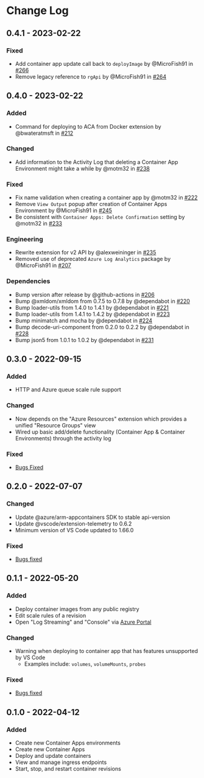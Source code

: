 # Change Log

## 0.4.1 - 2023-02-22

### Fixed

* Add container app update call back to `deployImage` by @MicroFish91 in [#266](https://github.com/microsoft/vscode-azurecontainerapps/pull/266)
* Remove legacy reference to `rgApi` by @MicroFish91 in [#264](https://github.com/microsoft/vscode-azurecontainerapps/pull/264)

## 0.4.0 - 2023-02-22

### Added
* Command for deploying to ACA from Docker extension by @bwateratmsft in [#212](https://github.com/microsoft/vscode-azurecontainerapps/pull/212)

### Changed
* Add information to the Activity Log that deleting a Container App Environment might take a while by @motm32 in [#238](https://github.com/microsoft/vscode-azurecontainerapps/pull/238)

### Fixed
* Fix name validation when creating a container app by @motm32 in [#222](https://github.com/microsoft/vscode-azurecontainerapps/pull/222)
* Remove `View Output` popup after creation of Container Apps Environment by @MicroFish91 in [#245](https://github.com/microsoft/vscode-azurecontainerapps/pull/245)
* Be consistent with `Container Apps: Delete Confirmation` setting by @motm32 in [#233](https://github.com/microsoft/vscode-azurecontainerapps/pull/233)

### Engineering
* Rewrite extension for v2 API by @alexweininger in [#235](https://github.com/microsoft/vscode-azurecontainerapps/pull/235)
* Removed use of deprecated `Azure Log Analytics` package by @MicroFish91 in [#207](https://github.com/microsoft/vscode-azurecontainerapps/pull/207)

### Dependencies
* Bump version after release by @github-actions in [#206](https://github.com/microsoft/vscode-azurecontainerapps/pull/206)
* Bump @xmldom/xmldom from 0.7.5 to 0.7.8 by @dependabot in [#220](https://github.com/microsoft/vscode-azurecontainerapps/pull/220)
* Bump loader-utils from 1.4.0 to 1.4.1 by @dependabot in [#221](https://github.com/microsoft/vscode-azurecontainerapps/pull/221)
* Bump loader-utils from 1.4.1 to 1.4.2 by @dependabot in [#223](https://github.com/microsoft/vscode-azurecontainerapps/pull/223)
* Bump minimatch and mocha by @dependabot in [#224](https://github.com/microsoft/vscode-azurecontainerapps/pull/224)
* Bump decode-uri-component from 0.2.0 to 0.2.2 by @dependabot in [#228](https://github.com/microsoft/vscode-azurecontainerapps/pull/228)
* Bump json5 from 1.0.1 to 1.0.2 by @dependabot in [#231](https://github.com/microsoft/vscode-azurecontainerapps/pull/231)

## 0.3.0 - 2022-09-15

### Added
- HTTP and Azure queue scale rule support

### Changed
- Now depends on the "Azure Resources" extension which provides a unified "Resource Groups" view
- Wired up basic add/delete functionality (Container App & Container Environments) through the activity log

### Fixed
- [Bugs Fixed](https://github.com/microsoft/vscode-azurecontainerapps/milestone/5?closed=1)

## 0.2.0 - 2022-07-07

### Changed
- Update @azure/arm-appcontainers SDK to stable api-version
- Update @vscode/extension-telemetry to 0.6.2
- Minimum version of VS Code updated to 1.66.0

### Fixed
- [Bugs fixed](https://github.com/microsoft/vscode-azurecontainerapps/milestone/4?closed=1)

## 0.1.1 - 2022-05-20

### Added
- Deploy container images from any public registry
- Edit scale rules of a revision
- Open "Log Streaming" and "Console" via [Azure Portal](https://ms.portal.azure.com/)

### Changed
- Warning when deploying to container app that has features unsupported by VS Code
    - Examples include: `volumes`, `volumeMounts`, `probes`

### Fixed
- [Bugs fixed](https://github.com/microsoft/vscode-azurecontainerapps/milestone/2?closed=1)

## 0.1.0 - 2022-04-12

### Added
- Create new Container Apps environments
- Create new Container Apps
- Deploy and update containers
- View and manage ingress endpoints
- Start, stop, and restart container revisions
